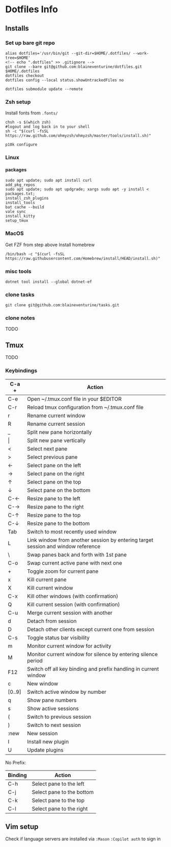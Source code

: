 # Dotfiles Info

## Installs

### Set up bare git repo

```shell
alias dotfiles='/usr/bin/git --git-dir=$HOME/.dotfiles/ --work-tree=$HOME'
<!-- echo ".dotfiles" >> .gitignore -->
git clone --bare git@github.com:blaineventurine/dotfiles.git $HOME/.dotfiles
dotfiles checkout
dotfiles config --local status.showUntrackedFiles no

dotfiles submodule update --remote
```

### Zsh setup

Install fonts from `.fonts/`

```shell
chsh -s $(which zsh)
#logout and log back in to your shell
sh -c "$(curl -fsSL https://raw.github.com/ohmyzsh/ohmyzsh/master/tools/install.sh)"

p10k configure
```

### Linux

#### packages

```shell
sudo apt update; sudo apt install curl
add_pkg_repos
sudo apt update; sudo apt updgrade; xargs sudo apt -y install < packages.txt;
install_zsh_plugins
install_tools
bat cache --build
vale sync
install_kitty
setup_tmux
```

### MacOS

Get FZF from step above
Install homebrew

`/bin/bash -c "$(curl -fsSL https://raw.githubusercontent.com/Homebrew/install/HEAD/install.sh)"`

### misc tools

```shell
dotnet tool install --global dotnet-ef
```

### clone tasks

```shell
git clone git@github.com:blaineventurine/tasks.git
```

### clone notes

TODO

## Tmux

TODO

### Keybindings

| C-a +  | Action                                                                           |
| ------ | -------------------------------------------------------------------------------- |
| C-e    | Open ~/.tmux.conf file in your $EDITOR                                           |
| C-r    | Reload tmux configuration from ~/.tmux.conf file                                 |
| r      | Rename current window                                                            |
| R      | Rename current session                                                           |
| \_     | Split new pane horizontally                                                      |
| \|     | Split new pane vertically                                                        |
| <      | Select next pane                                                                 |
| >      | Select previous pane                                                             |
| ←      | Select pane on the left                                                          |
| →      | Select pane on the right                                                         |
| ↑      | Select pane on the top                                                           |
| ↓      | Select pane on the bottom                                                        |
| C-←    | Resize pane to the left                                                          |
| C-→    | Resize pane to the right                                                         |
| C-↑    | Resize pane to the top                                                           |
| C-↓    | Resize pane to the bottom                                                        |
| Tab    | Switch to most recently used window                                              |
| L      | Link window from another session by entering target session and window reference |
| \      | Swap panes back and forth with 1st pane                                          |
| C-o    | Swap current active pane with next one                                           |
| +      | Toggle zoom for current pane                                                     |
| x      | Kill current pane                                                                |
| X      | Kill current window                                                              |
| C-x    | Kill other windows (with confirmation)                                           |
| Q      | Kill current session (with confirmation)                                         |
| C-u    | Merge current session with another                                               |
| d      | Detach from session                                                              |
| D      | Detach other clients except current one from session                             |
| C-s    | Toggle status bar visibility                                                     |
| m      | Monitor current window for activity                                              |
| M      | Monitor current window for silence by entering silence period                    |
| F12    | Switch off all key binding and prefix handling in current window                 |
| c      | New window                                                                       |
| [0..9] | Switch active window by number                                                   |
| q      | Show pane numbers                                                                |
| s      | Show active sessions                                                             |
| (      | Switch to previous session                                                       |
| )      | Switch to next session                                                           |
| :new   | New session                                                                      |
| I      | Install new plugin                                                               |
| U      | Update plugins                                                                   |

No Prefix:

| Binding | Action                    |
| ------- | ------------------------- |
| C-h     | Select pane to the left   |
| C-j     | Select pane to the bottom |
| C-k     | Select pane to the top    |
| C-l     | Select pane to the right  |

## Vim setup

Check if language servers are installed via `:Mason`
`:Copilot auth` to sign in

